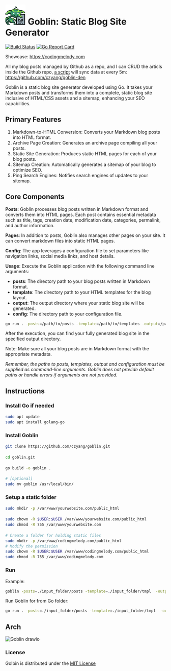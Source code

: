 # ![ICON](./goblin.png "ICON") Goblin: Static Blog Site Generator 

[![Build Status](https://travis-ci.org/gin-gonic/gin.svg)](https://travis-ci.org/czyang/goblin)
[![Go Report Card](https://goreportcard.com/badge/github.com/czyang/goblin)](https://goreportcard.com/report/github.com/czyang/goblin)

Showcase: https://codingmelody.com

All my blog posts managed by Github as a repo, and I can CRUD the articls inside the Github repo, [a script](https://github.com/czyang/goblin-den/blob/main/fire-ball.sh) will sync data at every 5m: https://github.com/czyang/goblin-den


Goblin is a static blog site generator developed using Go. It takes your Markdown posts and transforms them into a complete, static blog site inclusive of HTML/CSS assets and a sitemap, enhancing your SEO capabilities.

## Primary Features

1. Markdown-to-HTML Conversion: Converts your Markdown blog posts into HTML format.
2. Archive Page Creation: Generates an archive page compiling all your posts.
3. Static Site Generation: Produces static HTML pages for each of your blog posts.
4. Sitemap Creation: Automatically generates a sitemap of your blog to optimize SEO.
5. Ping Search Engines: Notifies search engines of updates to your sitemap.


## Core Components
**Posts**: Goblin processes blog posts written in Markdown format and converts them into HTML pages. Each post contains essential metadata such as title, tags, creation date, modification date, categories, permalink, and author information.

**Pages**: In addition to posts, Goblin also manages other pages on your site. It can convert markdown files into static HTML pages.

**Config**: The app leverages a configuration file to set parameters like navigation links, social media links, and host details.

**Usage**:
Execute the Goblin application with the following command line arguments:

* **posts**: The directory path to your blog posts written in Markdown format.
* **template**: The directory path to your HTML templates for the blog layout.
* **output**: The output directory where your static blog site will be generated.
* **config**: The directory path to your configuration file.

``` bash
go run . -posts=/path/to/posts -template=/path/to/templates -output=/path/to/output -config=/path/to/config.json
```

After the execution, you can find your fully generated blog site in the specified output directory.

Note: Make sure all your blog posts are in Markdown format with the appropriate metadata.

_Remember, the paths to posts, templates, output and configuration must be supplied as command-line arguments. Goblin does not provide default paths or handle errors if arguments are not provided._

## Instructions

### Install Go if needed
```bash
sudo apt update
sudo apt install golang-go
```

### Install Goblin
```bash
git clone https://github.com/czyang/goblin.git

cd goblin.git

go build -o goblin .

# [optional]
sudo mv goblin /usr/local/bin/
```

### Setup a static folder
```bash
sudo mkdir -p /var/www/yourwebsite.com/public_html

sudo chown -R $USER:$USER /var/www/yourwebsite.com/public_html
sudo chmod -R 755 /var/www/yourwebsite.com

# Create a folder for holding static files
sudo mkdir -p /var/www/codingmelody.com/public_html
# Modify the permission
sudo chown -R $USER:$USER /var/www/codingmelody.com/public_html
sudo chmod -R 755 /var/www/codingmelody.com
```

### Run

Example:
```bash
goblin -posts=./input_folder/posts -template=./input_folder/tmpl  -output=/var/www/codingmelody.com/public_html -config=./config.json
```

Run Goblin for from Go folder:
```bash
go run . -posts=./input_folder/posts -template=./input_folder/tmpl  -output=./output_folder -config=./config.json
```

## Arch
![Goblin drawio](https://github.com/czyang/goblin/assets/830725/3beceae9-7c5e-413e-b269-fac4442bf095)


### License
Golbin is distributed under the [MIT License](./LICENSE.txt)
